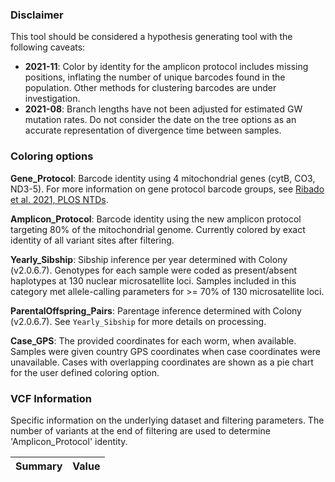 ### Disclaimer

This tool should be considered a hypothesis generating tool with the following caveats:
* **2021-11**: Color by identity for the amplicon protocol includes missing positions, inflating the number of unique barcodes found in the population. Other methods for clustering barcodes are under investigation.  
* **2021-08**: Branch lengths have not been adjusted for estimated GW mutation rates. Do not consider the date on the tree options as an accurate representation of divergence time between samples.


### Coloring options

**Gene_Protocol**: Barcode identity using 4 mitochondrial genes (cytB, CO3, ND3-5). For more information on gene protocol barcode groups, see [Ribado et al. 2021, PLOS NTDs](https://journals.plos.org/plosntds/article?id=10.1371/journal.pntd.0009609).

**Amplicon_Protocol**: Barcode identity using the new amplicon protocol targeting 80% of the mitochondrial genome. Currently colored by exact identity of all variant sites after filtering.

**Yearly_Sibship**: Sibship inference per year determined with Colony (v2.0.6.7). Genotypes for each sample were coded as present/absent haplotypes at 130 nuclear microsatellite loci. Samples included in this category met allele-calling parameters for >= 70% of 130 microsatellite loci.

**ParentalOffspring_Pairs**: Parentage inference determined with Colony (v2.0.6.7). See `Yearly_Sibship` for more details on processing.  

**Case_GPS**: The provided coordinates for each worm, when available. Samples were given country GPS coordinates when case coordinates were unavailable. Cases with overlapping coordinates are shown as a pie chart for the user defined coloring option. 


### VCF Information

Specific information on the underlying dataset and filtering parameters. The number of variants at the end of filtering are used to determine 'Amplicon_Protocol' identity. 

Summary|Value
-----|-----
